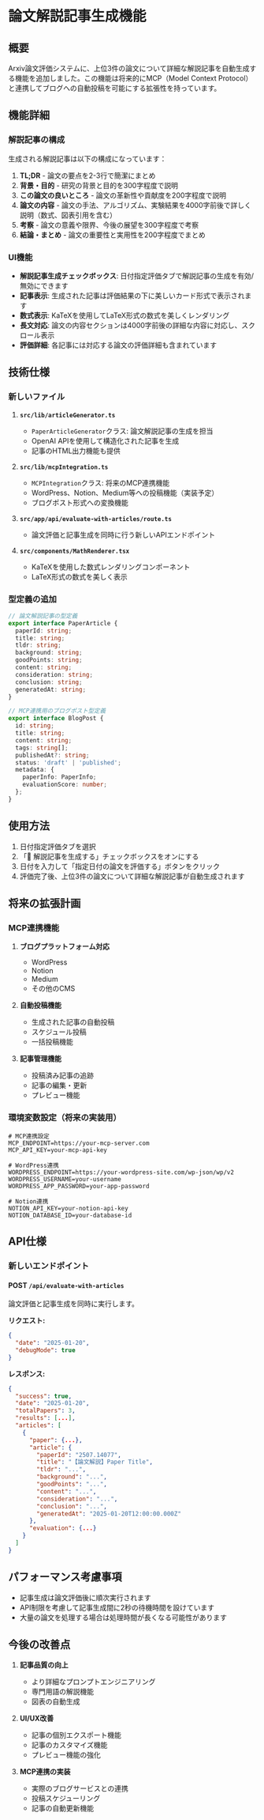 # 論文解説記事生成機能

## 概要

Arxiv論文評価システムに、上位3件の論文について詳細な解説記事を自動生成する機能を追加しました。この機能は将来的にMCP（Model Context Protocol）と連携してブログへの自動投稿を可能にする拡張性を持っています。

## 機能詳細

### 解説記事の構成

生成される解説記事は以下の構成になっています：

1. **TL;DR** - 論文の要点を2-3行で簡潔にまとめ
2. **背景・目的** - 研究の背景と目的を300字程度で説明
3. **この論文の良いところ** - 論文の革新性や貢献度を200字程度で説明
4. **論文の内容** - 論文の手法、アルゴリズム、実験結果を4000字前後で詳しく説明（数式、図表引用を含む）
5. **考察** - 論文の意義や限界、今後の展望を300字程度で考察
6. **結論・まとめ** - 論文の重要性と実用性を200字程度でまとめ

### UI機能

- **解説記事生成チェックボックス**: 日付指定評価タブで解説記事の生成を有効/無効にできます
- **記事表示**: 生成された記事は評価結果の下に美しいカード形式で表示されます
- **数式表示**: KaTeXを使用してLaTeX形式の数式を美しくレンダリング
- **長文対応**: 論文の内容セクションは4000字前後の詳細な内容に対応し、スクロール表示
- **評価詳細**: 各記事には対応する論文の評価詳細も含まれています

## 技術仕様

### 新しいファイル

1. **`src/lib/articleGenerator.ts`**
   - `PaperArticleGenerator`クラス: 論文解説記事の生成を担当
   - OpenAI APIを使用して構造化された記事を生成
   - 記事のHTML出力機能も提供

2. **`src/lib/mcpIntegration.ts`**
   - `MCPIntegration`クラス: 将来のMCP連携機能
   - WordPress、Notion、Medium等への投稿機能（実装予定）
   - ブログポスト形式への変換機能

3. **`src/app/api/evaluate-with-articles/route.ts`**
   - 論文評価と記事生成を同時に行う新しいAPIエンドポイント

4. **`src/components/MathRenderer.tsx`**
   - KaTeXを使用した数式レンダリングコンポーネント
   - LaTeX形式の数式を美しく表示

### 型定義の追加

```typescript
// 論文解説記事の型定義
export interface PaperArticle {
  paperId: string;
  title: string;
  tldr: string;
  background: string;
  goodPoints: string;
  content: string;
  consideration: string;
  conclusion: string;
  generatedAt: string;
}

// MCP連携用のブログポスト型定義
export interface BlogPost {
  id: string;
  title: string;
  content: string;
  tags: string[];
  publishedAt?: string;
  status: 'draft' | 'published';
  metadata: {
    paperInfo: PaperInfo;
    evaluationScore: number;
  };
}
```

## 使用方法

1. 日付指定評価タブを選択
2. 「📝 解説記事を生成する」チェックボックスをオンにする
3. 日付を入力して「指定日付の論文を評価する」ボタンをクリック
4. 評価完了後、上位3件の論文について詳細な解説記事が自動生成されます

## 将来の拡張計画

### MCP連携機能

1. **ブログプラットフォーム対応**
   - WordPress
   - Notion
   - Medium
   - その他のCMS

2. **自動投稿機能**
   - 生成された記事の自動投稿
   - スケジュール投稿
   - 一括投稿機能

3. **記事管理機能**
   - 投稿済み記事の追跡
   - 記事の編集・更新
   - プレビュー機能

### 環境変数設定（将来の実装用）

```env
# MCP連携設定
MCP_ENDPOINT=https://your-mcp-server.com
MCP_API_KEY=your-mcp-api-key

# WordPress連携
WORDPRESS_ENDPOINT=https://your-wordpress-site.com/wp-json/wp/v2
WORDPRESS_USERNAME=your-username
WORDPRESS_APP_PASSWORD=your-app-password

# Notion連携
NOTION_API_KEY=your-notion-api-key
NOTION_DATABASE_ID=your-database-id
```

## API仕様

### 新しいエンドポイント

#### POST `/api/evaluate-with-articles`

論文評価と記事生成を同時に実行します。

**リクエスト:**
```json
{
  "date": "2025-01-20",
  "debugMode": true
}
```

**レスポンス:**
```json
{
  "success": true,
  "date": "2025-01-20",
  "totalPapers": 3,
  "results": [...],
  "articles": [
    {
      "paper": {...},
      "article": {
        "paperId": "2507.14077",
        "title": "【論文解説】Paper Title",
        "tldr": "...",
        "background": "...",
        "goodPoints": "...",
        "content": "...",
        "consideration": "...",
        "conclusion": "...",
        "generatedAt": "2025-01-20T12:00:00.000Z"
      },
      "evaluation": {...}
    }
  ]
}
```

## パフォーマンス考慮事項

- 記事生成は論文評価後に順次実行されます
- API制限を考慮して記事生成間に2秒の待機時間を設けています
- 大量の論文を処理する場合は処理時間が長くなる可能性があります

## 今後の改善点

1. **記事品質の向上**
   - より詳細なプロンプトエンジニアリング
   - 専門用語の解説機能
   - 図表の自動生成

2. **UI/UX改善**
   - 記事の個別エクスポート機能
   - 記事のカスタマイズ機能
   - プレビュー機能の強化

3. **MCP連携の実装**
   - 実際のブログサービスとの連携
   - 投稿スケジューリング
   - 記事の自動更新機能
